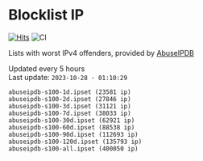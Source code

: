 # Blocklist IP

[![Hits](https://hits.seeyoufarm.com/api/count/incr/badge.svg?url=https%3A%2F%2Fgithub.com%2Fborestad%2Fblocklist-ip%2F&count_bg=%2379C83D&title_bg=%23555555&icon=&icon_color=%23E7E7E7&title=hits&edge_flat=false)](https://hits.seeyoufarm.com)  ![CI](https://img.shields.io/github/workflow/status/borestad/blocklist-ip/CI?style=flat-square)

Lists with worst IPv4 offenders, provided by [AbuseIPDB](https://www.abuseipdb.com/)

<!-- FOOTER-PLACEHOLDER -->
Updated every 5 hours<br>
Last update: `2023-10-28 - 01:10:29`
```
abuseipdb-s100-1d.ipset (23581 ip)
abuseipdb-s100-2d.ipset (27846 ip)
abuseipdb-s100-3d.ipset (31121 ip)
abuseipdb-s100-7d.ipset (38033 ip)
abuseipdb-s100-30d.ipset (62921 ip)
abuseipdb-s100-60d.ipset (88538 ip)
abuseipdb-s100-90d.ipset (112693 ip)
abuseipdb-s100-120d.ipset (135793 ip)
abuseipdb-s100-all.ipset (400050 ip)
```
